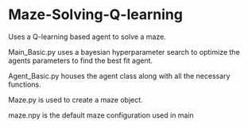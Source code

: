 # Maze-Solving-Q-learning
Uses a Q-learning based agent to solve a maze. 

Main_Basic.py uses a bayesian hyperparameter search to optimize the agents parameters to find the best fit agent. 

Agent_Basic.py houses the agent class along with all the necessary functions. 

Maze.py is used to create a maze object.

maze.npy is the default maze configuration used in main
